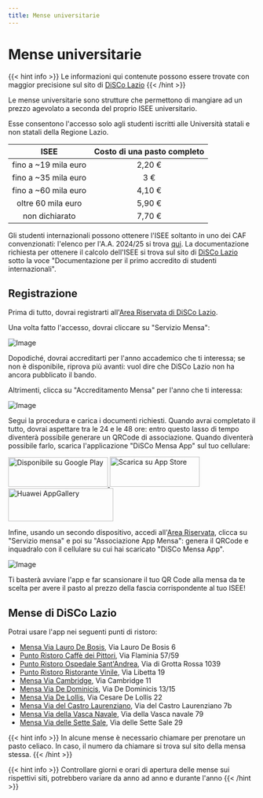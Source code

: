 ```yaml
---
title: Mense universitarie
---
```


# Mense universitarie

{{< hint info >}}
Le informazioni qui contenute possono essere trovate con maggior precisione sul sito di [DiSCo Lazio](http://www.laziodisco.it/servizi/ristorazione/)
{{< /hint >}}

Le mense universitarie sono strutture che permettono di mangiare ad un prezzo agevolato a seconda del proprio ISEE universitario.

Esse consentono l'accesso solo agli studenti iscritti alle Università statali e non statali della Regione Lazio.

|                ISEE                | Costo di una pasto completo |
|:----------------------------------:|:---------------------------:|
|        fino a ~19 mila euro        |           2,20 €            |
|        fino a ~35 mila euro        |             3 €             |
|        fino a ~60 mila euro        |           4,10 €            |
|         oltre 60 mila euro         |           5,90 €            |             
|           non dichiarato           |           7,70 €            | 

Gli studenti internazionali possono ottenere l'ISEE soltanto in uno dei CAF convenzionati: l'elenco per l'A.A. 2024/25 si trova [qui](http://www.laziodisco.it/a-a-a2024-2025-elenco-dei-caf-convenzionati/). La documentazione richiesta per ottenere il calcolo dell'ISEE si trova sul sito di [DiSCo Lazio](http://www.laziodisco.it/servizi/ristorazione/) sotto la voce "Documentazione per il primo accredito di studenti internazionali".

## Registrazione
Prima di tutto, dovrai registrarti all'[Area Riservata di DiSCo Lazio](https://login.laziodisco.it/access/borse).

Una volta fatto l'accesso, dovrai cliccare su "Servizio Mensa":

![Image](https://i.imgur.com/g1oXxfz.png)

Dopodiché, dovrai accreditarti per l'anno accademico che ti interessa; se non è disponibile, riprova più avanti: vuol dire che DiSCo Lazio non ha ancora pubblicato il bando.

Altrimenti, clicca su "Accreditamento Mensa" per l'anno che ti interessa:

![Image](https://i.imgur.com/8pkxOiT.png)

Segui la procedura e carica i documenti richiesti. Quando avrai completato il tutto, dovrai aspettare tra le 24 e le 48 ore: entro questo lasso di tempo diventerà possibile generare un QRCode di associazione. Quando diventerà possibile farlo, scarica l'applicazione "DiSCo Mensa App" sul tuo cellulare:

<p><a href="https://play.google.com/store/apps/details?id=it.in4matic.disco&amp;hl=it&amp;gl=US" target="_blank" rel="attachment noopener wp-att-35892"><img loading="lazy" decoding="async" src="http://www.laziodisco.it/wp-content/uploads/2021/11/Google-Play.png" alt="Disponibile su Google Play" width="203" height="60">&nbsp;</a><a href="https://apps.apple.com/us/app/disco-mensaapp/id1623855271" rel="attachment wp-att-35894"><img loading="lazy" decoding="async" src="http://www.laziodisco.it/wp-content/uploads/2021/11/App-Store.png" alt="Scarica su App Store" width="183" height="61"></a> <a href="https://appgallery.huawei.com/#/app/C106212543" rel="attachment wp-att-66686"><img loading="lazy" decoding="async" src="https://i.imgur.com/LbV6IDD.png" alt="Huawei AppGallery" width="214" height="67"></a></p>

Infine, usando un secondo dispositivo, accedi all'[Area Riservata](https://login.laziodisco.it/access/borse), clicca su "Servizio mensa" e poi su "Associazione App Mensa": genera il QRCode e inquadralo con il cellulare su cui hai scaricato "DiSCo Mensa App".

![Image](https://i.imgur.com/KQZmLYc.png)

Ti basterà avviare l'app e far scansionare il tuo QR Code alla mensa da te scelta per avere il pasto al prezzo della fascia corrispondente al tuo ISEE!

## Mense di DiSCo Lazio

Potrai usare l'app nei seguenti punti di ristoro:
- [Mensa Via Lauro De Bosis](http://www.laziodisco.it/luoghi/mensa-via-lauro-de-bosis/), Via Lauro De Bosis 6
- [Punto Ristoro Caffè dei Pittori](http://www.laziodisco.it/luoghi/punto-ristoro-caffe-dei-pittori/), Via Flaminia 57/59
- [Punto Ristoro Ospedale Sant'Andrea](http://www.laziodisco.it/luoghi/punto-ristoro-ospedale-santandrea/), Via di Grotta Rossa 1039
- [Punto Ristoro Ristorante Vinile](http://www.laziodisco.it/luoghi/punto-ristoro-ristorante-vinile/), Via Libetta 19
- [Mensa Via Cambridge](http://www.laziodisco.it/luoghi/mensa-via-cambridge/), Via Cambridge 11
- [Mensa Via De Dominicis](http://www.laziodisco.it/luoghi/mensa-via-de-dominicis/), Via De Dominicis 13/15
- [Mensa Via De Lollis](http://www.laziodisco.it/luoghi/mensa-via-de-lollis/), Via Cesare De Lollis 22
- [Mensa Via del Castro Laurenziano](http://www.laziodisco.it/luoghi/mensa-via-del-castro-laurenziano/), Via del Castro Laurenziano 7b
- [Mensa Via della Vasca Navale](http://www.laziodisco.it/luoghi/mensa-via-della-vasca-navale/), Via della Vasca navale 79
- [Mensa Via delle Sette Sale](http://www.laziodisco.it/luoghi/mensa-via-delle-sette-sale/), Via delle Sette Sale 29

{{< hint info >}}
In alcune mense è necessario chiamare per prenotare un pasto celiaco. In caso, il numero da chiamare si trova sul sito della mensa stessa.
{{< /hint >}}

{{< hint info >}}
Controllare giorni e orari di apertura delle mense sui rispettivi siti, potrebbero variare da anno ad anno e durante l'anno
{{< /hint >}}